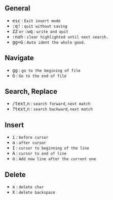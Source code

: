 ## General
- <kbd>esc</kbd> : `Exit insert mode`
- <kbd>:</kbd><kbd>q</kbd><kbd>!</kbd>  : `quit without saving`
- <kbd>Z</kbd><kbd>Z</kbd> `or` <kbd>:</kbd><kbd>w</kbd><kbd>q</kbd>  : `write and quit`
- <kbd>:noh</kbd> : `clear highlighted until next search.`
- <kbd>gg=G</kbd> : `Auto ident the whole good.`

## Navigate
- <kbd>gg</kbd> : `go to the begining of file`
- <kbd>G</kbd> : `Go to the end of file`

## Search, Replace
- <kbd>/</kbd><kbd>text</kbd>,<kbd>n</kbd> : `search forward`, `next match`
- <kbd>?</kbd><kbd>text</kbd>,<kbd>n</kbd> : `search backward`, `next match`

## Insert 
- <kbd>i</kbd>  : `before cursor`
- <kbd>a</kbd>  : `after cursor`
- <kbd>I</kbd>  : `cursor to beginning of the line` 
- <kbd>A</kbd>  : `cursor to end of line`
- <kbd>o</kbd>  : `Add new line after the current one`
## Delete
- <kbd>x</kbd>  : `delete char`
- <kbd>X</kbd>  : `delete backspace`
